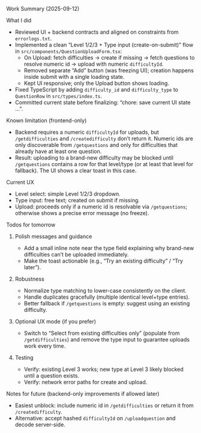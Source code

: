 Work Summary (2025-09-12)

What I did

- Reviewed UI + backend contracts and aligned on constraints from `errorlogs.txt`.
- Implemented a clean “Level 1/2/3 + Type input (create-on-submit)” flow in `src/components/QuestionUploadForm.tsx`:
  - On Upload: fetch difficulties → create if missing → fetch questions to resolve numeric id → upload with numeric `difficultyId`.
  - Removed separate “Add” button (was freezing UI); creation happens inside submit with a single loading state.
  - Kept UI responsive; only the Upload button shows loading.
- Fixed TypeScript by adding `difficulty_id` and `difficulty_type` to `QuestionRow` in `src/types/index.ts`.
- Committed current state before finalizing: “chore: save current UI state …”.

Known limitation (frontend-only)

- Backend requires a numeric `difficultyId` for uploads, but `/getdifficulties` and `/createdifficulty` don’t return it. Numeric ids are only discoverable from `/getquestions` and only for difficulties that already have at least one question.
- Result: uploading to a brand-new difficulty may be blocked until `/getquestions` contains a row for that level/type (or at least that level for fallback). The UI shows a clear toast in this case.

Current UX

- Level select: simple Level 1/2/3 dropdown.
- Type input: free text; created on submit if missing.
- Upload: proceeds only if a numeric id is resolvable via `/getquestions`; otherwise shows a precise error message (no freeze).

Todos for tomorrow

1) Polish messages and guidance
   - Add a small inline note near the type field explaining why brand-new difficulties can’t be uploaded immediately.
   - Make the toast actionable (e.g., “Try an existing difficulty” / “Try later”).

2) Robustness
   - Normalize type matching to lower-case consistently on the client.
   - Handle duplicates gracefully (multiple identical level+type entries).
   - Better fallback if `/getquestions` is empty: suggest using an existing difficulty.

3) Optional UX mode (if you prefer)
   - Switch to “Select from existing difficulties only” (populate from `/getdifficulties`) and remove the type input to guarantee uploads work every time.

4) Testing
   - Verify: existing Level 3 works; new type at Level 3 likely blocked until a question exists.
   - Verify: network error paths for create and upload.

Notes for future (backend-only improvements if allowed later)

- Easiest unblock: include numeric id in `/getdifficulties` or return it from `/createdifficulty`.
- Alternative: accept hashed `difficultyId` on `/uploadquestion` and decode server-side.

